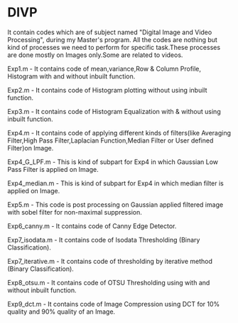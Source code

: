 # DIVP
It contain codes which are of subject named "Digital Image and Video Processing", during my Master's program. All the codes are nothing but kind of processes we need to perform for specific task.These processes are done mostly on Images only.Some are related to videos.

Exp1.m - It contains code of mean,variance,Row & Column Profile, Histogram with and without inbuilt function.

Exp2.m - It contains code of Histogram plotting without using inbuilt function.

Exp3.m - It contains code of Histogram Equalization with & without using inbuilt function.

Exp4.m - It contains code of applying different kinds of filters(like Averaging Filter,High Pass Filter,Laplacian Function,Median Filter or User defined Filter)on Image.

Exp4_G_LPF.m - This is kind of subpart for Exp4 in which Gaussian Low Pass Filter is applied on Image.

Exp4_median.m - This is kind of subpart for Exp4 in which median filter is applied on Image.

Exp5.m - This code is post processing on Gaussian applied filtered image with sobel filter for non-maximal suppression.

Exp6_canny.m - It contains code of Canny Edge Detector.

Exp7_isodata.m - It contains code of Isodata Thresholding (Binary Classification).

Exp7_iterative.m - It contains code of thresholding by iterative method (Binary Classification).

Exp8_otsu.m - It contains code of OTSU Thresholding using with and without inbuilt function.

Exp9_dct.m - It contains code of Image Compression using DCT for 10% quality and 90% quality of an Image.
